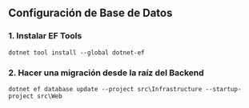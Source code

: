 ## Configuración de Base de Datos

### 1. Instalar EF Tools

```
dotnet tool install --global dotnet-ef
```

### 2. Hacer una migración desde la raíz del Backend

```
dotnet ef database update --project src\Infrastructure --startup-project src\Web
```
